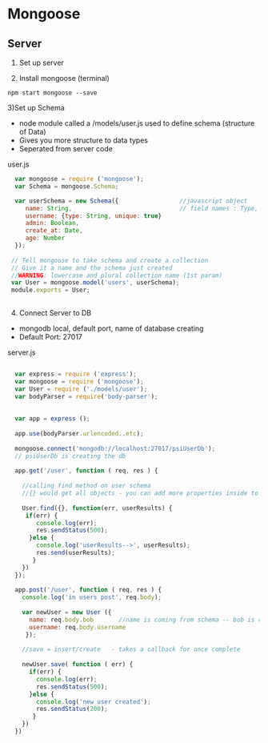 Mongoose
===

Server
---
1) Set up server

2) Install mongoose (terminal)
```
npm start mongoose --save
```

3)Set up Schema
  - node module called a /models/user.js used to define schema (structure of Data)
  - Gives you more structure to data types
  - Seperated from server code 

 user.js
```javascript
  var mongoose = require ('mongoose');
  var Schema = mongoose.Schema;

  var userSchema = new Schema({                 //javascript object
     name: String,                              // field names : Type,
     username: {type: String, unique: true}
     admin: Boolean,
     create_at: Date,
     age: Number
  });
  
 // Tell mongoose to take schema and create a collection
 // Give it a name and the schema just created
 //WARNING: lowercase and plural collection name (1st param)
 var User = mongoose.model('users', userSchema);  
 module.exports = User;
   
```
4) Connect Server to DB
  - mongodb local, default port, name of database creating
  - Default Port: 27017 

server.js
```javascript

  var express = require ('express');
  var mongoose = require ('mongoose');
  var User = require ('./models/user');
  var bodyParser = require('body-parser');
  
  
  var app = express ();
  
  app.use(bodyParser.urlencoded..etc);
  
  mongoose.connect('mongodb://localhost:27017/psiUserDb');
  // psiUserDb is creating the db
  
  app.get('/user', function ( req, res ) {
    
    //calling find method on user schema
    //{} would get all objects - you can add more properties inside to get specific
    
    User.find({}, function(err, userResults) {  
     if(err) {
        console.log(err);
        res.sendStatus(500);
      }else {
        console.log('userResults-->', userResults);
        res.send(userResults);
       }
    })
  });
  
  app.post('/user', function ( req, res ) {
    console.log('in users post', req.body);
    
    var newUser = new User ({
      name: req.body.bob       //name is coming from schema -- bob is coming fom client
      username: req.body.username
     });
    
    //save = insert/create   - takes a callback for once complete
    
    newUser.save( function ( err) {
      if(err) {
        console.log(err);
        res.sendStatus(500);
      }else {
        console.log('new user created');
        res.sendStatus(200);
       }
    })
  })
```






